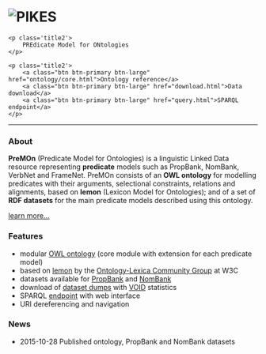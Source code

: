 <div class="well sidebar" id="well-home">
    <h1>
        <img src='images/premon-big.png' alt='PIKES' title='PIKES' />
    </h1>

    <p class='title2'>
        PREdicate Model for ONtologies
    </p>

    <p class='title2'>
        <a class="btn btn-primary btn-large" href="ontology/core.html">Ontology reference</a>
        <a class="btn btn-primary btn-large" href="download.html">Data download</a>
        <a class="btn btn-primary btn-large" href="query.html">SPARQL endpoint</a>
    </p>
</div>

---------------------------------------

### About

**PreMOn** (Predicate Model for Ontologies) is a linguistic Linked Data resource representing **predicate** models such as PropBank, NomBank, VerbNet and FrameNet.
PreMOn consists of an **OWL ontology** for modelling predicates with their arguments, selectional constraints, relations and alignments, based on **lemon** (Lexicon Model for Ontologies); and of a set of **RDF datasets** for the main predicate models described using this ontology.

[learn more...](description.html)


### Features

- modular [OWL ontology](ontology/core.html) (core module with extension for each predicate model)
- based on [lemon](http://www.w3.org/community/ontolex/wiki/Final_Model_Specification) by the [Ontology-Lexica Community Group](https://www.w3.org/community/ontolex/) at W3C
- datasets available for [PropBank](https://verbs.colorado.edu/~mpalmer/projects/ace.html) and [NomBank](https://verbs.colorado.edu/~mpalmer/projects/ace.html)
- download of [dataset dumps](download.html) with [VOID](http://www.w3.org/TR/void/) statistics
- SPARQL [endpoint](query.html) with web interface
- URI dereferencing and navigation


### News

- 2015-10-28 Published ontology, PropBank and NomBank datasets
